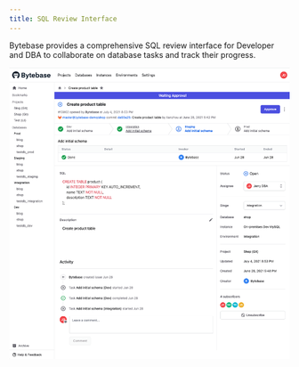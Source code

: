 ```yaml
---
title: SQL Review Interface
---
```


Bytebase provides a comprehensive SQL review interface for Developer and DBA to collaborate on database tasks and track their progress.

![issue-view-dashboard](/static/docs-assets/issue-view-dashboard.png)
